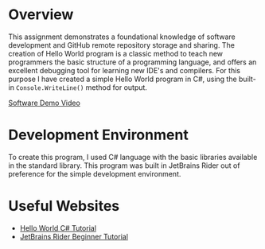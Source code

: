 # Overview
This assignment demonstrates a foundational knowledge of software development and GitHub remote repository storage and sharing.
The creation of Hello World program is a classic method to teach new programmers the basic structure of a programming language,
and offers an excellent debugging tool for learning new IDE's and compilers. For this purpose I have created a simple
Hello World program in C#, using the built-in `Console.WriteLine()` method for output.

[Software Demo Video](https://youtu.be/LPSZ9T37-Hk)

# Development Environment

To create this program, I used C# language with the basic libraries available in the standard library. This program was built
in JetBrains Rider out of preference for the simple development environment.

# Useful Websites

* [Hello World C# Tutorial](https://learn.microsoft.com/en-us/dotnet/csharp/tour-of-csharp/tutorials/hello-world)
* [JetBrains Rider Beginner Tutorial](https://www.jetbrains.com/help/rider/Introduction.html)